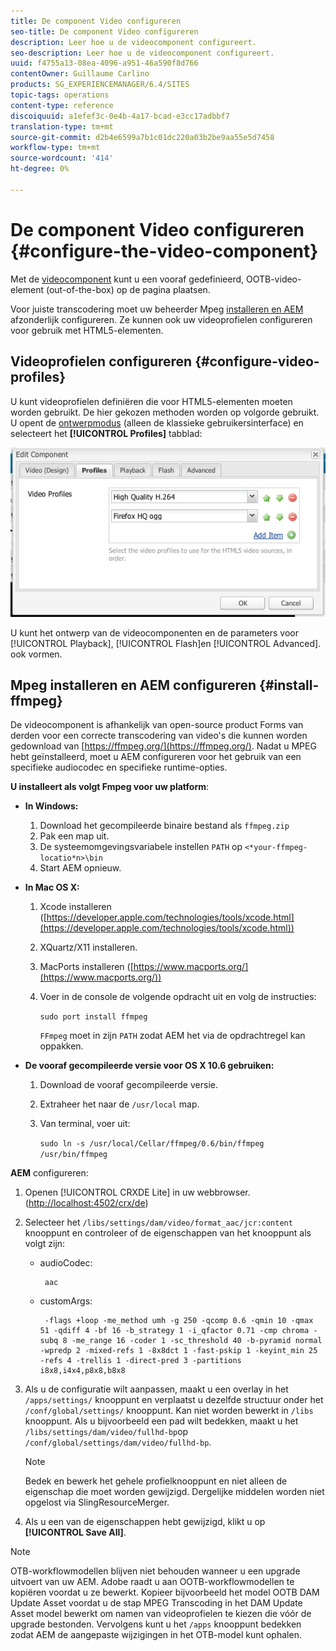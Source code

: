 ```yaml
---
title: De component Video configureren
seo-title: De component Video configureren
description: Leer hoe u de videocomponent configureert.
seo-description: Leer hoe u de videocomponent configureert.
uuid: f4755a13-08ea-4096-a951-46a590f8d766
contentOwner: Guillaume Carlino
products: SG_EXPERIENCEMANAGER/6.4/SITES
topic-tags: operations
content-type: reference
discoiquuid: a1efef3c-0e4b-4a17-bcad-e3cc17adbbf7
translation-type: tm+mt
source-git-commit: d2b4e6599a7b1c01dc220a03b2be9aa55e5d7458
workflow-type: tm+mt
source-wordcount: '414'
ht-degree: 0%

---
```



# De component Video configureren {#configure-the-video-component}

Met de [videocomponent](/help/sites-authoring/default-components-foundation.md#video) kunt u een vooraf gedefinieerd, OOTB-video-element (out-of-the-box) op de pagina plaatsen.

Voor juiste transcodering moet uw beheerder Mpeg [installeren en AEM](#install-ffmpeg) afzonderlijk configureren. Ze kunnen ook uw videoprofielen [](#configure-video-profiles) configureren voor gebruik met HTML5-elementen.

## Videoprofielen configureren {#configure-video-profiles}

U kunt videoprofielen definiëren die voor HTML5-elementen moeten worden gebruikt. De hier gekozen methoden worden op volgorde gebruikt. U opent de [ontwerpmodus](/help/sites-authoring/default-components-designmode.md) (alleen de klassieke gebruikersinterface) en selecteert het **[!UICONTROL Profiles]** tabblad:

![chlimage_1-317](assets/chlimage_1-317.png)

U kunt het ontwerp van de videocomponenten en de parameters voor [!UICONTROL Playback], [!UICONTROL Flash]en [!UICONTROL Advanced]. ook vormen.

## Mpeg installeren en AEM configureren {#install-ffmpeg}

De videocomponent is afhankelijk van open-source product Forms van derden voor een correcte transcodering van video&#39;s die kunnen worden gedownload van [https://ffmpeg.org/](https://ffmpeg.org/). Nadat u MPEG hebt geïnstalleerd, moet u AEM configureren voor het gebruik van een specifieke audiocodec en specifieke runtime-opties.

**U installeert als volgt Fmpeg voor uw platform**:

* **In Windows:**

   1. Download het gecompileerde binaire bestand als `ffmpeg.zip`
   1. Pak een map uit.
   1. De systeemomgevingsvariabele instellen `PATH` op `<*your-ffmpeg-locatio*n>\bin`
   1. Start AEM opnieuw.

* **In Mac OS X:**

   1. Xcode installeren ([https://developer.apple.com/technologies/tools/xcode.html](https://developer.apple.com/technologies/tools/xcode.html))
   1. XQuartz/X11 installeren.
   1. MacPorts installeren ([https://www.macports.org/](https://www.macports.org/))
   1. Voer in de console de volgende opdracht uit en volg de instructies:

      `sudo port install ffmpeg`

      `FFmpeg` moet in zijn `PATH` zodat AEM het via de opdrachtregel kan oppakken.

* **De vooraf gecompileerde versie voor OS X 10.6 gebruiken:**

   1. Download de vooraf gecompileerde versie.
   1. Extraheer het naar de `/usr/local` map.
   1. Van terminal, voer uit:

      `sudo ln -s /usr/local/Cellar/ffmpeg/0.6/bin/ffmpeg /usr/bin/ffmpeg`

**AEM** configureren:

1. Openen [!UICONTROL CRXDE Lite] in uw webbrowser. ([http://localhost:4502/crx/de](http://localhost:4502/crx/de))
1. Selecteer het `/libs/settings/dam/video/format_aac/jcr:content` knooppunt en controleer of de eigenschappen van het knooppunt als volgt zijn:

   * audioCodec:

      ```
       aac
      ```

   * customArgs:

      ```
       -flags +loop -me_method umh -g 250 -qcomp 0.6 -qmin 10 -qmax 51 -qdiff 4 -bf 16 -b_strategy 1 -i_qfactor 0.71 -cmp chroma -subq 8 -me_range 16 -coder 1 -sc_threshold 40 -b-pyramid normal -wpredp 2 -mixed-refs 1 -8x8dct 1 -fast-pskip 1 -keyint_min 25 -refs 4 -trellis 1 -direct-pred 3 -partitions i8x8,i4x4,p8x8,b8x8
      ```

1. Als u de configuratie wilt aanpassen, maakt u een overlay in het `/apps/settings/` knooppunt en verplaatst u dezelfde structuur onder het `/conf/global/settings/` knooppunt. Kan niet worden bewerkt in `/libs` knooppunt. Als u bijvoorbeeld een pad wilt bedekken, maakt u het `/libs/settings/dam/video/fullhd-bp`op `/conf/global/settings/dam/video/fullhd-bp`.

   >[!NOTE]
   >
   >Bedek en bewerk het gehele profielknooppunt en niet alleen de eigenschap die moet worden gewijzigd. Dergelijke middelen worden niet opgelost via SlingResourceMerger.

1. Als u een van de eigenschappen hebt gewijzigd, klikt u op **[!UICONTROL Save All]**.

>[!NOTE]
>
>OTB-workflowmodellen blijven niet behouden wanneer u een upgrade uitvoert van uw AEM. Adobe raadt u aan OOTB-workflowmodellen te kopiëren voordat u ze bewerkt. Kopieer bijvoorbeeld het model OOTB DAM Update Asset voordat u de stap MPEG Transcoding in het DAM Update Asset model bewerkt om namen van videoprofielen te kiezen die vóór de upgrade bestonden. Vervolgens kunt u het `/apps` knooppunt bedekken zodat AEM de aangepaste wijzigingen in het OTB-model kunt ophalen.

